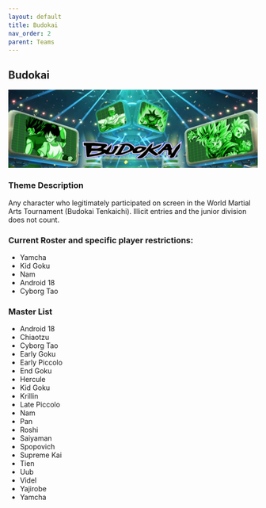 ```yaml
---
layout: default
title: Budokai
nav_order: 2
parent: Teams
---
```

## Budokai

![](../images/budokai.jpg)

### Theme Description
Any character who legitimately participated on screen in the World Martial Arts Tournament (Budokai Tenkaichi). Illicit entries and the junior division does not count.

### Current Roster and specific player restrictions:
- Yamcha 
- Kid Goku
- Nam
- Android 18
- Cyborg Tao

### Master List
- Android 18
- Chiaotzu
- Cyborg Tao
- Early Goku
- Early Piccolo
- End Goku
- Hercule
- Kid Goku
- Krillin
- Late Piccolo
- Nam
- Pan
- Roshi
- Saiyaman
- Spopovich
- Supreme Kai
- Tien
- Uub
- Videl
- Yajirobe
- Yamcha
